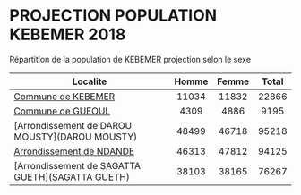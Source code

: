 # PROJECTION POPULATION KEBEMER 2018
	
Répartition de la population de KEBEMER projection selon le sexe
	
| Localite  | Homme | Femme | Total |
| --------- |:-----:|:-----:|:-----:|
| [Commune de KEBEMER](KEBEMER) | 11034 | 11832 | 22866 |
| [Commune de GUEOUL](GUEOUL) | 4309 | 4886 | 9195 |
| [Arrondissement de DAROU MOUSTY](DAROU MOUSTY) | 48499 | 46718 | 95218 |
| [Arrondissement de NDANDE](NDANDE) | 46313 | 47812 | 94125 |
| [Arrondissement de SAGATTA GUETH](SAGATTA GUETH) | 38103 | 38165 | 76267 |

